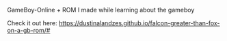 GameBoy-Online + ROM I made while learning about the gameboy

Check it out here: https://dustinalandzes.github.io/falcon-greater-than-fox-on-a-gb-rom/#
